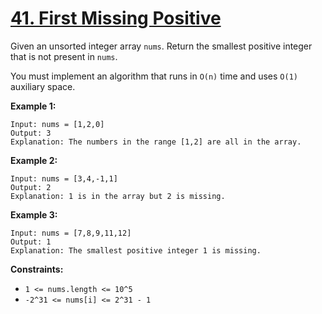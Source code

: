 # [41. First Missing Positive](https://leetcode.com/problems/first-missing-positive/description/)

Given an unsorted integer array `nums`. Return the smallest positive integer that is not present in `nums`.

You must implement an algorithm that runs in `O(n)` time and uses `O(1)` auxiliary space.

**Example 1:** 

```
Input: nums = [1,2,0]
Output: 3
Explanation: The numbers in the range [1,2] are all in the array.
```

**Example 2:** 

```
Input: nums = [3,4,-1,1]
Output: 2
Explanation: 1 is in the array but 2 is missing.
```

**Example 3:** 

```
Input: nums = [7,8,9,11,12]
Output: 1
Explanation: The smallest positive integer 1 is missing.
```

**Constraints:** 

- `1 <= nums.length <= 10^5`
- `-2^31 <= nums[i] <= 2^31 - 1`